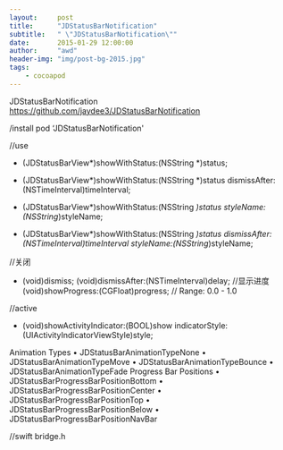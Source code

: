 ```yaml
---
layout:     post
title:      "JDStatusBarNotification"
subtitle:   " \"JDStatusBarNotification\""
date:       2015-01-29 12:00:00
author:     "awd"
header-img: "img/post-bg-2015.jpg"
tags:
    - cocoapod
---
```

JDStatusBarNotification
https://github.com/jaydee3/JDStatusBarNotification

/install
pod ‘JDStatusBarNotification'

//use 
+ (JDStatusBarView*)showWithStatus:(NSString *)status;
+ (JDStatusBarView*)showWithStatus:(NSString *)status
                      dismissAfter:(NSTimeInterval)timeInterval;

+ (JDStatusBarView*)showWithStatus:(NSString *)status
                         styleName:(NSString*)styleName;

+ (JDStatusBarView*)showWithStatus:(NSString *)status
                      dismissAfter:(NSTimeInterval)timeInterval
                         styleName:(NSString*)styleName;

//关闭
+ (void)dismiss;
(void)dismissAfter:(NSTimeInterval)delay;
//显示进度
(void)showProgress:(CGFloat)progress;  // Range: 0.0 - 1.0

//active
+ (void)showActivityIndicator:(BOOL)show
               indicatorStyle:(UIActivityIndicatorViewStyle)style;


Animation Types
	•	JDStatusBarAnimationTypeNone
	•	JDStatusBarAnimationTypeMove
	•	JDStatusBarAnimationTypeBounce
	•	JDStatusBarAnimationTypeFade
Progress Bar Positions
	•	JDStatusBarProgressBarPositionBottom
	•	JDStatusBarProgressBarPositionCenter
	•	JDStatusBarProgressBarPositionTop
	•	JDStatusBarProgressBarPositionBelow
	•	JDStatusBarProgressBarPositionNavBar


//swift
bridge.h


